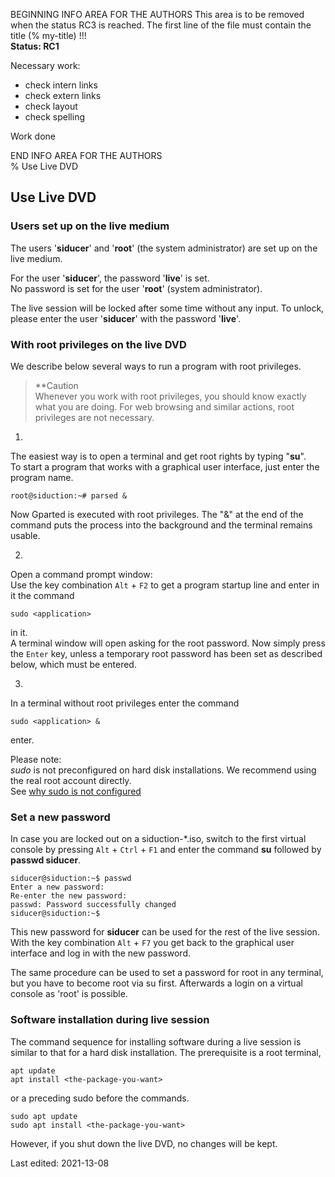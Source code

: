 BEGINNING   INFO AREA FOR THE AUTHORS
This area is to be removed when the status RC3 is reached. The first line of the file must contain the title (% my-title) !!!  
**Status: RC1**

Necessary work:

+ check intern links  
+ check extern links  
+ check layout  
+ check spelling  

Work done


END   INFO AREA FOR THE AUTHORS  
% Use Live DVD

## Use Live DVD

### Users set up on the live medium

The users '**siducer**' and '**root**' (the system administrator) are set up on the live medium.

For the user '**siducer**', the password '**live**' is set.  
No password is set for the user '**root**' (system administrator).

The live session will be locked after some time without any input. To unlock, please enter the user '**siducer**' with the password '**live**'.

### With root privileges on the live DVD

We describe below several ways to run a program with root privileges.

> **Caution  
> Whenever you work with root privileges, you should know exactly what you are doing. For web browsing and similar actions, root privileges are not necessary.

1.
  The easiest way is to open a terminal and get root rights by typing "**su**".  
  To start a program that works with a graphical user interface, just enter the program name. 

  ~~~
  root@siduction:~# parsed &
  ~~~

  Now Gparted is executed with root privileges. The "&" at the end of the command puts the process into the background and the terminal remains usable.

2.
  Open a command prompt window:  
  Use the key combination `Alt` + `F2` to get a program startup line and enter in it the command

  ~~~
  sudo <application>  
  ~~~

  in it.  
  A terminal window will open asking for the root password. Now simply press the `Enter` key, unless a temporary root password has been set as described below, which must be entered.

3.
  In a terminal without root privileges enter the command

  ~~~
  sudo <application> &
  ~~~

  enter.  

  Please note:  
  *sudo* is not preconfigured on hard disk installations. We recommend using the real root account directly.  
See [why sudo is not configured](term-console_en.md#work-as-root)

### Set a new password

In case you are locked out on a siduction-*.iso, switch to the first virtual console by pressing `Alt` + `Ctrl` + `F1` and enter the command **su** followed by **passwd siducer**.

~~~
siducer@siduction:~$ passwd
Enter a new password:
Re-enter the new password:
passwd: Password successfully changed
siducer@siduction:~$
~~~

This new password for **siducer** can be used for the rest of the live session.  
With the key combination `Alt` + `F7` you get back to the graphical user interface and log in with the new password.

The same procedure can be used to set a password for root in any terminal, but you have to become root via su first. 
Afterwards a login on a virtual console as 'root' is possible.

### Software installation during live session

The command sequence for installing software during a live session is similar to that for a hard disk installation.
The prerequisite is a root terminal, 

~~~
apt update
apt install <the-package-you-want>
~~~

or a preceding sudo before the commands.

~~~
sudo apt update
sudo apt install <the-package-you-want>
~~~

However, if you shut down the live DVD, no changes will be kept.

<div id="rev">Last edited: 2021-13-08</div>
